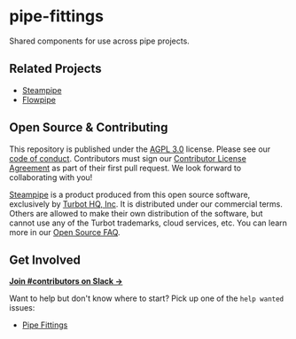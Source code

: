 # pipe-fittings

Shared components for use across pipe projects.

## Related Projects

* [Steampipe](https://github.com/turbot/steampipe)
* [Flowpipe](https://github.com/turbot/flowpipe)

## Open Source & Contributing

This repository is published under the [AGPL 3.0](https://www.gnu.org/licenses/agpl-3.0.html) license. Please see our [code of conduct](https://github.com/turbot/.github/blob/main/CODE_OF_CONDUCT.md). Contributors must sign our [Contributor License Agreement](https://turbot.com/open-source#cla) as part of their first pull request. We look forward to collaborating with you!

[Steampipe](https://steampipe.io) is a product produced from this open source software, exclusively by [Turbot HQ, Inc](https://turbot.com). It is distributed under our commercial terms. Others are allowed to make their own distribution of the software, but cannot use any of the Turbot trademarks, cloud services, etc. You can learn more in our [Open Source FAQ](https://turbot.com/open-source).

## Get Involved

**[Join #contributors on Slack →](https://turbot.com/community/join)**

Want to help but don't know where to start? Pick up one of the `help wanted` issues:
* [Pipe Fittings](https://github.com/turbot/pipe-fittings/issues?q=is%3Aopen+is%3Aissue+label%3A%22help+wanted%22)
